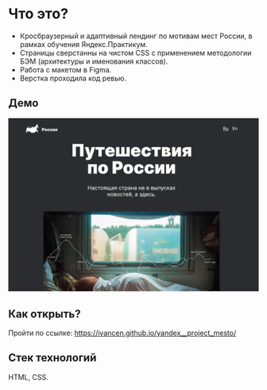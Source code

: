 # Что это?
* Кросбраузерный и адаптивный лендинг по мотивам мест России, в рамках обучения Яндекс.Практикум.  
* Страницы сверстанны на чистом CSS с применением методологии БЭМ (архитектуры и именования классов).  
* Работа с макетом в Figma.  
* Верстка проходила код ревью.  

## Демо 
![Main page](https://github.com/IvanCen/yandex__project_mesto/blob/master/images/main_pic.png "Скрин главной страницы проекта Место")

## Как открыть?
Пройти по ссылке: https://ivancen.github.io/yandex__project_mesto/

## Стек технологий
HTML, CSS.


